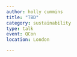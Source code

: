 ```yaml
---
author: holly cummins
title: "TBD"
category: sustainability
type: talk
event: QCon
location: London

---
```

